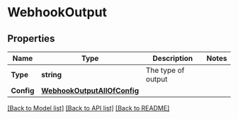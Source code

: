 # WebhookOutput

## Properties

Name | Type | Description | Notes
------------ | ------------- | ------------- | -------------
**Type** | **string** | The type of output | 
**Config** | [**WebhookOutputAllOfConfig**](WebhookOutput_allOf_config.md) |  | 

[[Back to Model list]](../README.md#documentation-for-models) [[Back to API list]](../README.md#documentation-for-api-endpoints) [[Back to README]](../README.md)


